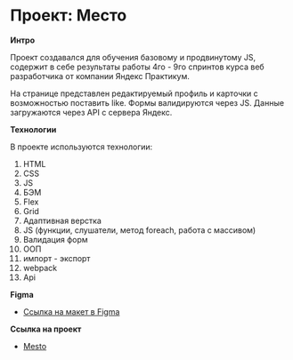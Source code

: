 # Проект: Место

**Интро**

Проект создавался для обучения базовому и продвинутому JS, содержит в себе результаты работы 4го - 9го спринтов курса веб разработчика от компании Яндекс Практикум.

На странице представлен редактируемый профиль и карточки с возможностью поставить like. Формы валидируются через JS. Данные загружаются через API с сервера Яндекс.

**Технологии**

В проекте используются технологии:
1. HTML
2. CSS
3. JS
4. БЭМ
5. Flex
6. Grid
7. Адаптивная верстка
8. JS (функции, слушатели, метод foreach, работа с массивом)
9. Валидация форм
10. ООП
11. импорт - экспорт
12. webpack
13. Api

**Figma**

* [Ссылка на макет в Figma](https://www.figma.com/file/2cn9N9jSkmxD84oJik7xL7/JavaScript.-Sprint-4?node-id=0%3A1)

**Ссылка на проект**

* [Mesto](https://kiokoshinkai.github.io/mesto/)
